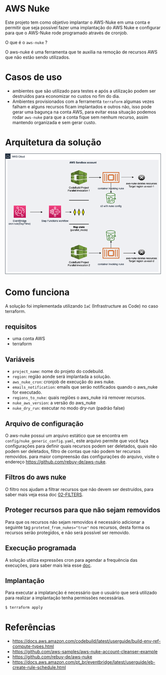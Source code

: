 # AWS Nuke

Este projeto tem como objetivo implantar o AWS-Nuke em uma conta e permitir que seja possível fazer uma implantação do AWS Nuke e configurar para que o AWS-Nuke rode programado através de cronjob.

O que é o `aws-nuke` ? 

O aws-nuke é uma ferramenta que te auxilia na remoção de recursos AWS que não estão sendo utilizados.

# Casos de uso
- ambientes que são utilizado para testes e após a utilização podem ser destruídos para economizar no custos no fim do dia.
- Ambientes provisionados com a ferramenta `terraform` algumas vezes falham e alguns recursos ficam implantados e outros não, isso pode gerar uma bagunça na conta AWS, para evitar essa situação podemos rodar `aws-nuke` para que a conta fique sem nenhum recurso, assim mantendo organizada e sem gerar custo.

# Arquitetura da solução
![visão geral da arquitetura](config/architecture-overview.png)

# Como funciona
A solução foi implementada utilizando `IaC` (Infrastructure as Code) no caso terraform.

## requisitos
- uma conta AWS
- terraform

## Variáveis
- `project_name`: nome do projeto do codebuild.
- `region`: região aonde será implantada a solução.
- `aws_nuke_cron`: cronjob de execução do aws nuke.
- `emails_notification`: emails que serão notificados quando o aws_nuke for executado.
- `regions_to_nuke`: quais regiões o aws_nuke irá remover recursos.
- `nuke_aws_version`: a versão do aws_nuke
- `nuke_dry_run`: executar no modo dry-run (padrão false)

## Arquivo de configuração
O aws-nuke possui um arquivo estático que se encontra em `config/nuke_generic_config.yaml`, este arquivo permite que você faça configurações para definir quais recursos podem ser deletados, quais não podem ser deletados, filtro de contas que não podem ter recursos removidos. para maior compreensão das configurações do arquivo, visite o endereço https://github.com/rebuy-de/aws-nuke.

## Filtros do aws nuke

O filtro nos ajudam a filtrar recursos que não devem ser destruídos, para saber mais veja essa doc [02-FILTERS](docs/02-FILTERS.md).

## Proteger recursos para que não sejam removidos

Para que os recursos não sejam removidos é necessário adicionar a seguinte tag `proteted_from_nukes="true"` nos recursos, desta forma os recursos serão protegidos, e não será possível ser removido.

## Execução programada
A solução utiliza expressões cron para agendar a frequência das execuções, para saber mais leia esse [doc](docs/03-CRON.md).


## Implantação
Para executar a implatanção é necessário que o usuário que será utilizado para realizar a implantação tenha permissões necessárias.

```bash
$ terraform apply 
```

# Referências
- https://docs.aws.amazon.com/codebuild/latest/userguide/build-env-ref-compute-types.html
- https://github.com/aws-samples/aws-nuke-account-cleanser-example
- https://github.com/rebuy-de/aws-nuke
- https://docs.aws.amazon.com/pt_br/eventbridge/latest/userguide/eb-create-rule-schedule.html
